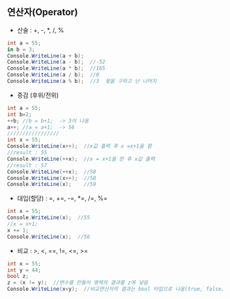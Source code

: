 ## 연산자(Operator)
* 산술 : +, -, *, /, %
```C#
int a = 55;
in b = 3;
Console.WriteLine(a + b);
Console.WriteLine(a - b);  //-52
Console.WriteLine(a * b);  //165
Console.WriteLine(a / b);  //0
Console.WriteLine(a % b);  //3  몫을 구하고 난 나머지 
```
* 증감 (후위/전위)
```C#
int a = 55;
int b=2;
++b; //b = b+1;  -> 3이 나옴
a++; //a = a+1;  -> 56
/////////////////
int x = 55;
Console.WriteLine(x++);  //x값 출력 후 x =x+1을 함
//result : 55
Console.WriteLine(++x);  //x = x+1을 한 후 x값 출력
//result : 57
Console.WriteLine(++x);  //58
Console.WriteLine(x++);  //58
Console.WriteLine(x);    //59
```
* 대입(할당) : =, +=, -=, *=, /=, %=
```C#
int x = 55;
Console.WriteLine(x);  //55
//x = x+1;
x += 1;
Console.WriteLine(x);  //56
```
* 비교 : >, <, ==, !=, <=, >=
```C#
int x = 55;
int y = 44;
bool z;
z = (x != y);  //변수를 만들어 명제의 결과를 z에 넣음 
Console.WriteLine(x<y);  //비교연산자의 결과는 bool 타입으로 나옴(true, false)
```
```
